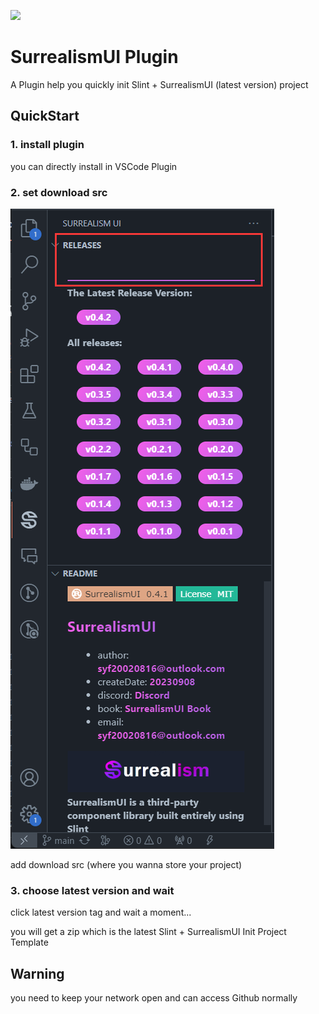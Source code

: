<img
        src="https://img.shields.io/badge/License-MIT-orange?style=flat-square&logoColor=%23fff&labelColor=%2323B898&color=%2323B898"
      />

# SurrealismUI Plugin

A Plugin help you quickly init Slint + SurrealismUI (latest version) project

## QuickStart

### 1. install plugin 

you can directly install in VSCode Plugin

### 2. set download src

![src](./README/src.png)

add download src (where you wanna store your project)

### 3. choose latest version and wait

click latest version tag and wait a moment...

you will get a zip which is the latest Slint + SurrealismUI Init Project Template

## Warning 

you need to keep your network open and can access Github normally